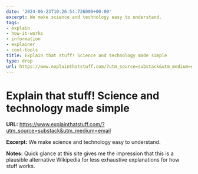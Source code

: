 ```yaml
---
date: '2024-06-23T10:26:54.726000+00:00'
excerpt: We make science and technology easy to understand.
tags:
- explain
- how-it-works
- information
- explainer
- cool-tools
title: Explain that stuff! Science and technology made simple
type: drop
url: https://www.explainthatstuff.com/?utm_source=substack&utm_medium=email
---
```


# Explain that stuff! Science and technology made simple

**URL:** https://www.explainthatstuff.com/?utm_source=substack&utm_medium=email

**Excerpt:** We make science and technology easy to understand.

**Notes:**
Quick glance at this site gives me the impression that this is a plausible alternative Wikipedia for less exhaustive explanations for how stuff works. 

